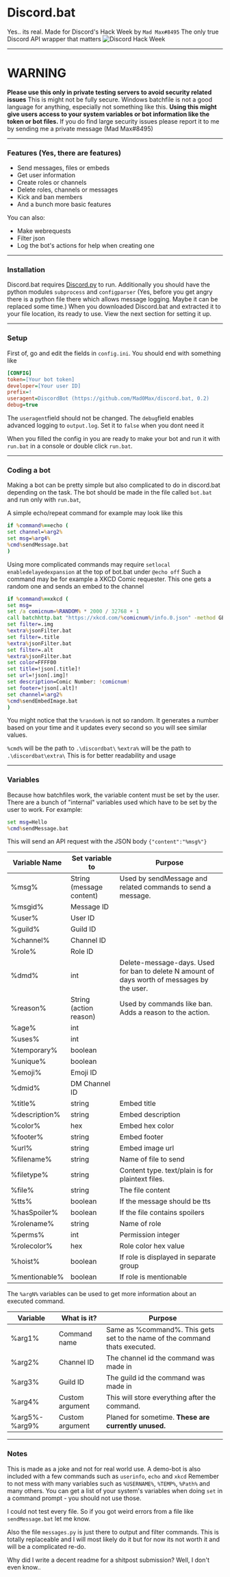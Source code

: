 # Discord.bat
Yes.. its real.
Made for Discord's Hack Week by `Mad Max#8495`
The only true Discord API wrapper that matters
![Discord Hack Week](https://cdn-images-1.medium.com/max/2560/1*lh6NS8hx0pu5mlZeSqnu5w.jpeg)

---
# WARNING
**Please use this only in private testing servers to avoid security related issues**
This is might not be fully secure. Windows batchfile is not a good language for anything, especially not something like this.
**Using this might give users access to your system variables or bot information like the token or bot files.**
If you do find large security issues please report it to me by sending me a private message (Mad Max#8495)

---
### Features (Yes, there are features)

- Send messages, files or embeds
- Get user information
- Create roles or channels 
- Delete roles, channels or messages
- Kick and ban members
- And a bunch more basic features

You can also:
  - Make webrequests
  - Filter json
  - Log the bot's actions for help when creating one
---
### Installation
Discord.bat requires [Discord.py](https://pypi.org/project/discord.py/) to run.
Additionally you should have the python modules `subprocess` and `configparser`
(Yes, before you get angry there is a python file there which allows message logging. Maybe it can be replaced some time.)
When you downloaded Discord.bat and extracted it to your file location, its ready to use. View the next section for setting it up.

---
### Setup
First of, go and edit the fields in `config.ini`. You should end with something like
```ini
[CONFIG]
token=[Your bot token]
developer=[Your user ID]
prefix=!
useragent=DiscordBot (https://github.com/Mad0Max/discord.bat, 0.2)
debug=true
```
The `useragent`field should not be changed.
The `debug`field enables advanced logging to `output.log`. Set it to `false` when you dont need it


When you filled the config in you are ready to make your bot and run it with `run.bat` in a console or double click `run.bat`.

---
### Coding a bot
Making a bot can be pretty simple but also complicated to do in discord.bat depending on the task.
The bot should be made in the file called `bot.bat` and run only with `run.bat`,

A simple echo/repeat command for example may look like this
```bat
if %command%==echo (
set channel=%arg2%
set msg=%arg4%
%cmd%sendMessage.bat
)
```


Using more complicated commands may require `setlocal enabledelayedexpansion` at the top of bot.bat under `@echo off`
Such a command may be for example a XKCD Comic requester. This one gets a random one and sends an embed to the channel
```bat
if %command%==xkcd (
set msg=
set /a comicnum=%RANDOM% * 2000 / 32768 + 1
call batchhttp.bat "https://xkcd.com/%comicnum%/info.0.json" -method GET -saveTO response.txt
set filter=.img
%extra%jsonFilter.bat
set filter=.title
%extra%jsonFilter.bat
set filter=.alt
%extra%jsonFilter.bat
set color=FFFF00
set title=!json[.title]!
set url=!json[.img]!
set description=Comic Number: !comicnum!
set footer=!json[.alt]!
set channel=%arg2%
%cmd%sendEmbedImage.bat
)
```
You might notice that the `%random%` is not so random. It generates a number based on your time and it updates every second so you will see similar values.

`%cmd%` will be the path to `.\discordbat\`
`%extra%` will be the path to `.\discordbat\extra\`
This is for better readability and usage

---
### Variables
Because how batchfiles work, the variable content must be set by the user.
There are a bunch of "internal" variables used which have to be set by the user to work.
For example:
```bat
set msg=Hello
%cmd%sendMessage.bat
```
This will send an API request with the JSON body `{"content":"%msg%"}`


| Variable Name | Set variable to          | Purpose                                                                                     |
|---------------|--------------------------|---------------------------------------------------------------------------------------------|
| %msg%         | String (message content) | Used by sendMessage and related commands to send a message.                                 |
| %msgid%       | Message ID               |                                                                                             |
| %user%        | User ID                  |                                                                                             |
| %guild%       | Guild ID                 |                                                                                             |
| %channel%     | Channel ID               |                                                                                             |
| %role%        | Role ID                  |                                                                                             |
| %dmd%         | int                      | Delete-message-days. Used for ban to delete N amount of days worth of messages by the user. |
| %reason%      | String (action reason)   | Used by commands like ban. Adds a reason to the action.                                     |
| %age%         | int                      |                                                                                             |
| %uses%        | int                      |                                                                                             |
| %temporary%   | boolean                  |                                                                                             |
| %unique%      | boolean                  |                                                                                             |
| %emoji%       | Emoji ID                 |                                                                                             |
| %dmid%        | DM Channel ID            |                                                                                             |
| %title%       | string                   | Embed title                                                                                 |
| %description% | string                   | Embed description                                                                           |
| %color%       | hex                      | Embed hex color                                                                             |
| %footer%      | string                   | Embed footer                                                                                |
| %url%         | string                   | Embed image url                                                                             |
| %filename%    | string                   | Name of file to send                                                                        |
| %filetype%    | string                   | Content type. text/plain is for plaintext files.                                            |
| %file%        | string                   | The file content                                                                            |
| %tts%         | boolean                  | If the message should be tts                                                                |
| %hasSpoiler%  | boolean                  | If the file contains spoilers                                                               |
| %rolename%    | string                   | Name of role                                                                                |
| %perms%       | int                      | Permission integer                                                                          |
| %rolecolor%   | hex                      | Role color hex value                                                                        |
| %hoist%       | boolean                  | If role is displayed in separate group                                                         |
| %mentionable% | boolean                  | If role is mentionable                                                                         |

The `%argN%` variables can be used to get more information about an executed command.

| Variable      | What is it?     | Purpose                                                                     |
|---------------|-----------------|-----------------------------------------------------------------------------|
| %arg1%        | Command name    | Same as %command%. This gets set to the name of the command thats executed. |
| %arg2%        | Channel ID      | The channel id the command was made in                                      |
| %arg3%        | Guild ID        | The guild id the command was made in                                        |
| %arg4%        | Custom argument | This will store everything after the command.                               |
| %arg5%-%arg9% | Custom argument | Planed for sometime. **These are currently unused.**                        |
---
### Notes
This is made as a joke and not for real world use.
A demo-bot is also included with a few commands such as `userinfo`, `echo` and `xkcd`
Remember to not mess with many variables such as `%USERNAME%`, `%TEMP%`, `%Path%` and many others. You can get a list of your system's variables when doing `set` in a command prompt - you should not use those.

I could not test every file. So if you got weird errors from a file like `sendMessage.bat`  let me know.

Also the file `messages.py` is just there to output and filter commands. This is totally replaceable and I will most likely do it but for now its not worth it and will be a complicated re-do.

Why did I write a decent readme for a shitpost submission? Well, I don't even know..
